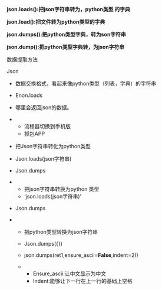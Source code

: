 **json.loads():把json字符串转为，python类型 的字典**

**json.load():把文件转为python类型的字典**

**json.dumps():把python类型字典，转为son字符串**

**json.dump():把python类型字典转，为json字符串**





数据提取方法

Json

- 数据交换格式，看起来像python类型（列表，字典）的字符串
- Enon.loads

- 哪里会返回json的数据。

- - 流程器切换到手机版
  - 抓包APP

- 把Json字符串转化为python类型
- Json.loads(json字符串)

- Json.dumps

- - 把json字符串转换为python 类型
  - ‘json.loads(json字符串)’

- Json.dumps

- - 把python类型转换为json字符串

  - Json.dumps({})

  - json.dumps(ret1,ensure_ascii=**False**,indent=2))

  - - Ensure_ascii:让中文显示为中文
    - Indent:能够让下一行在上一行的基础上空格

